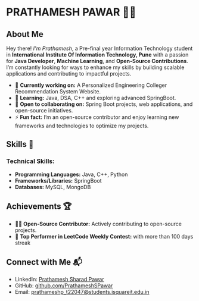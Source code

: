 
# PRATHAMESH PAWAR 👨‍💻

## About Me

Hey there! *I'm Prathamesh*, a Pre-final year Information Technology student in **International Institute Of Information Technology, Pune** with a passion for **Java Developer**, **Machine Learning**, and **Open-Source Contributions**. I’m constantly looking for ways to enhance my skills by building scalable applications and contributing to impactful projects.

- 🔭 **Currently working on:** A Personalized Engineering Colleger Recommendation System Website.
- 🌱 **Learning:** Java, DSA, C++ and exploring advanced SpringBoot.
- 🤝 **Open to collaborating on:** Spring Boot projects, web applications, and open-source initiatives.
- ⚡ **Fun fact:** I’m an open-source contributor and enjoy learning new frameworks and technologies to optimize my projects.

## Skills 🚀

### Technical Skills:
- **Programming Languages:** Java, C++, Python
- **Frameworks/Libraries:** SpringBoot
- **Databases:** MySQL, MongoDB

## Achievements 🏆
- 👨‍💻 **Open-Source Contributor:** Actively contributing to open-source projects.
- 🏅 **Top Performer in LeetCode Weekly Contest:** with more than 100 days streak

## Connect with Me 📬
- LinkedIn: [Prathamesh Sharad Pawar](https://www.linkedin.com/in/prathamesh-pawar-263916259)
- GitHub: [github.com/PrathameshSPawar](https://github.com/PrathameshSPawar)
- Email: prathameshp_t22047@students.isquareit.edu.in

<!---
PrathameshSPawar/PrathameshSPawar is a ✨ special ✨ repository because its `README.md` (this file) appears on your GitHub profile.
You can click the Preview link to take a look at your changes.
--->
